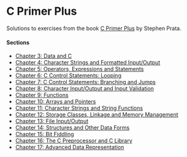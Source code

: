 C Primer Plus
=============

Solutions to exercises from the book [C Primer Plus](http://www.amazon.com/Primer-Plus-6th-Developers-Library/dp/0321928423/ref=sr_1_1?ie=UTF8&qid=1444160774&sr=8-1&keywords=c+primer+plus) by Stephen Prata.

#### Sections

- [Chapter 3: Data and C](ch03/)
- [Chapter 4: Character Strings and Formatted Input/Output](ch04/)
- [Chapter 5: Operators, Expressions and Statements](ch05/)
- [Chapter 6: C Control Statements: Looping](ch06/)
- [Chapter 7: C Control Statements: Branching and Jumps](ch07/)
- [Chapter 8: Character Input/Output and Input Validation](ch08/)
- [Chapter 9: Functions](ch09/)
- [Chapter 10: Arrays and Pointers](ch10/)
- [Chapter 11: Character Strings and String Functions](ch11/)
- [Chapter 12: Storage Classes, Linkage and Memory Management](ch12/)
- [Chapter 13: File Input/Output](ch13/)
- [Chapter 14: Structures and Other Data Forms](ch14/)
- [Chapter 15: Bit Fiddling](ch15/)
- [Chapter 16: The C Preprocessor and C Library](ch16/)
- [Chapter 17: Advanced Data Representation](ch17/)